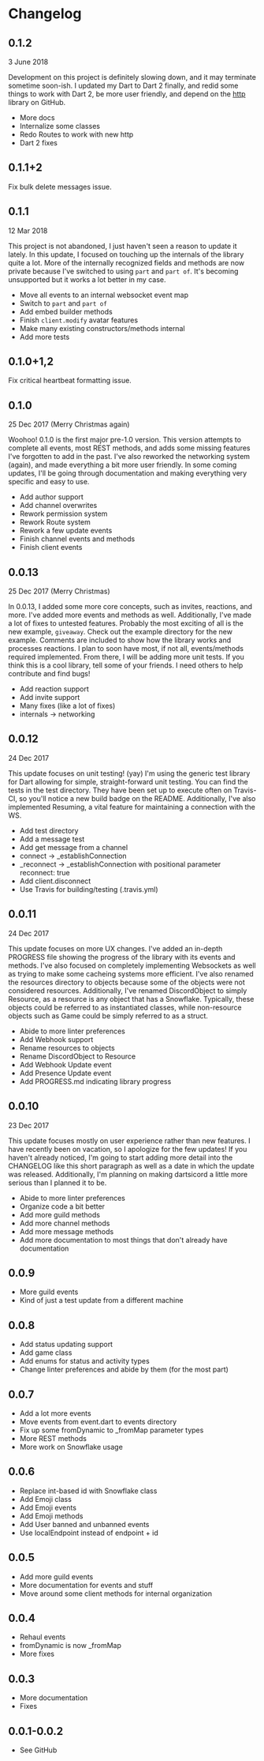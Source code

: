 # Changelog

## 0.1.2

3 June 2018

Development on this project is definitely slowing down, and it may terminate sometime soon-ish. I updated my Dart to Dart 2 finally, and redid some things to work with Dart 2, be more user friendly, and depend on the [http](https://github.com/dart-lang/http) library on GitHub.

- More docs
- Internalize some classes
- Redo Routes to work with new http
- Dart 2 fixes

## 0.1.1+2

Fix bulk delete messages issue.

## 0.1.1

12 Mar 2018

This project is not abandoned, I just haven't seen a reason to update it lately. In this update, I focused on touching up the internals of the library quite a lot. More of the internally recognized fields and methods are now private because I've switched to using `part` and `part of`. It's becoming unsupported but it works a lot better in my case.

- Move all events to an internal websocket event map
- Switch to `part` and `part of`
- Add embed builder methods
- Finish `client.modify` avatar features
- Make many existing constructors/methods internal
- Add more tests

## 0.1.0+1,2

Fix critical heartbeat formatting issue.

## 0.1.0

25 Dec 2017 (Merry Christmas again)

Woohoo! 0.1.0 is the first major pre-1.0 version. This version attempts to complete all events, most REST methods, and adds some missing features I've forgotten to add in the past. I've also reworked the networking system (again), and made everything a bit more user friendly. In some coming updates, I'll be going through documentation and making everything very specific and easy to use.

- Add author support
- Add channel overwrites
- Rework permission system
- Rework Route system
- Rework a few update events
- Finish channel events and methods
- Finish client events

## 0.0.13

25 Dec 2017 (Merry Christmas)

In 0.0.13, I added some more core concepts, such as invites, reactions, and more. I've added more events and methods as well. Additionally, I've made a lot of fixes to untested features. Probably the most exciting of all is the new example, `giveaway`. Check out the example directory for the new example. Comments are included to show how the library works and processes reactions. I plan to soon have most, if not all, events/methods required implemented. From there, I will be adding more unit tests. If you think this is a cool library, tell some of your friends. I need others to help contribute and find bugs!

- Add reaction support
- Add invite support
- Many fixes (like a lot of fixes)
- internals -> networking

## 0.0.12

24 Dec 2017

This update focuses on unit testing! (yay) I'm using the generic test library for Dart allowing for simple, straight-forward unit testing. You can find the tests in the test directory. They have been set up to execute often on Travis-CI, so you'll notice a new build badge on the README. Additionally, I've also implemented Resuming, a vital feature for maintaining a connection with the WS.

- Add test directory
- Add a message test
- Add get message from a channel
- connect -> _establishConnection
- _reconnect -> _establishConnection with positional parameter reconnect: true
- Add client.disconnect
- Use Travis for building/testing (.travis.yml)

## 0.0.11

24 Dec 2017

This update focuses on more UX changes. I've added an in-depth PROGRESS file showing the progress of the library with its events and methods. I've also focused on completely implementing Websockets as well as trying to make some cacheing systems more efficient. I've also renamed the resources directory to objects because some of the objects were not considered resources. Additionally, I've renamed DiscordObject to simply Resource, as a resource is any object that has a Snowflake. Typically, these objects could be referred to as instantiated classes, while non-resource objects such as Game could be simply referred to as a struct.

- Abide to more linter preferences
- Add Webhook support
- Rename resources to objects
- Rename DiscordObject to Resource
- Add Webhook Update event
- Add Presence Update event
- Add PROGRESS.md indicating library progress

## 0.0.10

23 Dec 2017

This update focuses mostly on user experience rather than new features. I have recently been on vacation, so I apologize for the few updates! If you haven't already noticed, I'm going to start adding more detail into the CHANGELOG like this short paragraph as well as a date in which the update was released. Additionally, I'm planning on making dartsicord a little more serious than I planned it to be.

- Abide to more linter preferences
- Organize code a bit better
- Add more guild methods
- Add more channel methods
- Add more message methods
- Add more documentation to most things that don't already have documentation

## 0.0.9

- More guild events
- Kind of just a test update from a different machine

## 0.0.8

- Add status updating support
- Add game class
- Add enums for status and activity types
- Change linter preferences and abide by them (for the most part)

## 0.0.7

- Add a lot more events
- Move events from event.dart to events directory
- Fix up some fromDynamic to _fromMap parameter types
- More REST methods
- More work on Snowflake usage

## 0.0.6

- Replace int-based id with Snowflake class
- Add Emoji class
- Add Emoji events
- Add Emoji methods
- Add User banned and unbanned events
- Use localEndpoint instead of endpoint + id

## 0.0.5

- Add more guild events
- More documentation for events and stuff
- Move around some client methods for internal organization

## 0.0.4

- Rehaul events
- fromDynamic is now _fromMap
- More fixes

## 0.0.3

- More documentation
- Fixes

## 0.0.1-0.0.2

- See GitHub